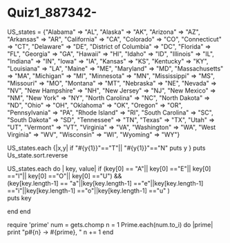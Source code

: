 # Quiz1_887342-

US_states =
{"Alabama" => "AL",
"Alaska" => "AK",
"Arizona" => "AZ",
"Arkansas" => "AR",
"California" => "CA",
"Colorado" => "CO",
"Connecticut" => "CT",
"Delaware" => "DE",
"District of Columbia" => "DC",
"Florida" => "FL",
"Georgia" => "GA",
"Hawaii" => "HI",
"Idaho" => "ID",
"Illinois" => "IL",
"Indiana" => "IN",
"Iowa" => "IA",
"Kansas" => "KS",
"Kentucky" => "KY",
"Louisiana" => "LA",
"Maine" => "ME",
"Maryland" => "MD",
"Massachusetts" => "MA",
"Michigan" => "MI",
"Minnesota" => "MN",
"Mississippi" => "MS",
"Missouri" => "MO",
"Montana" => "MT",
"Nebraska" => "NE",
"Nevada" => "NV",
"New Hampshire" => "NH",
"New Jersey" => "NJ",
"New Mexico" => "NM",
"New York" => "NY",
"North Carolina" => "NC",
"North Dakota" => "ND",
"Ohio" => "OH",
"Oklahoma" => "OK",
"Oregon" => "OR",
"Pennsylvania" => "PA",
"Rhode Island" => "RI",
"South Carolina" => "SC",
"South Dakota" => "SD",
"Tennessee" => "TN",
"Texas" => "TX",
"Utah" => "UT",
"Vermont" => "VT",
"Virginia" => "VA",
"Washington" => "WA",
"West Virginia" => "WV",
"Wisconsin" => "WI",
"Wyoming" => "WY"}

US_states.each {|x,y|
if "#{y{1}}"=="T"|| "#{y{1}}"=="N"
puts y 
}
puts Us_state.sort.reverse


US_states.each do | key, value|
	if (key[0] == "A"|| key[0] =="E"|| key[0] =="I"|| key[0] =="O"|| key[0] =="U") &&  
	    (key[key.length-1] == "a"||key[key.length-1] =="e"||key[key.length-1] =="i"||key[key.length-1] =="o"||key[key.length-1] =="u" )  
  puts  key
  
    
  end
  end
  
   
   require 'prime'
num = gets.chomp
n = 1
Prime.each(num.to_i) do |prime|
    print "p#{n} -> #{prime}, "
    n += 1
end
